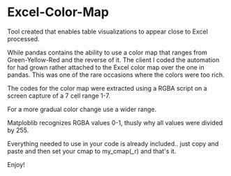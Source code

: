 # Excel-Color-Map
Tool created that enables table visualizations to appear close to Excel processed.

While pandas contains the ability to use a color map that ranges from Green-Yellow-Red and the reverse of it.
The client I coded the automation for had grown rather attached to the Excel color map over the one in pandas.
This was one of the rare occasions where the colors were too rich.

The codes for the color map were extracted using a RGBA script on a screen capture of a 7 cell range 1-7.

For a more gradual color change use a wider range.

Matploblib recognizes RGBA values 0-1, thusly why all values were divided by 255.

Everything needed to use in your code is already included.. just copy and paste and then set your cmap to my_cmap(_r) and that's it.

Enjoy!
